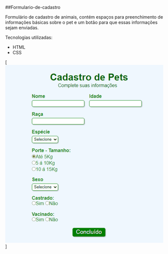 ##Formulario-de-cadastro

Formulário de cadastro de animais, contém espaços para preenchimento de informações básicas sobre o pet e um botão para que essas informações sejam enviadas.

Tecnologias utilizadas:

- HTML
- CSS

[<img src="./cadastromia.gif" alt="gif do cadastro">]
